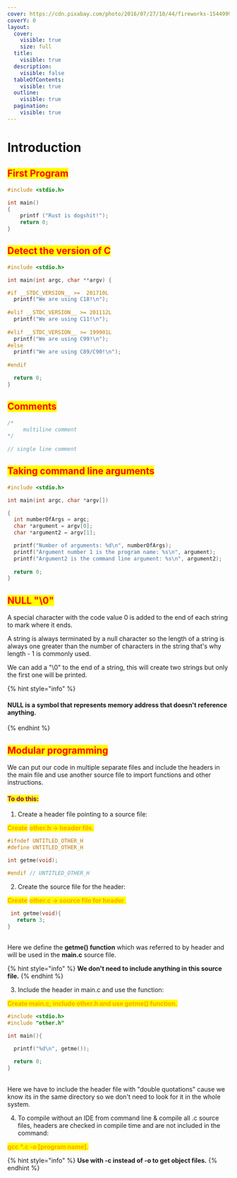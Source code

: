 ```yaml
---
cover: https://cdn.pixabay.com/photo/2016/07/27/10/44/fireworks-1544999_1280.jpg
coverY: 0
layout:
  cover:
    visible: true
    size: full
  title:
    visible: true
  description:
    visible: false
  tableOfContents:
    visible: true
  outline:
    visible: true
  pagination:
    visible: true
---
```


# Introduction

## <mark style="color:red;">First Program</mark>

```c
#include <stdio.h>

int main()
{
    printf ("Rust is dogshit!");
    return 0;
}
```

## <mark style="color:red;">Detect the version of C</mark>

```c
#include <stdio.h>

int main(int argc, char **argv) {

#if __STDC_VERSION__ >=  201710L
  printf("We are using C18!\n");
  
#elif __STDC_VERSION__ >= 201112L
  printf("We are using C11!\n");
  
#elif __STDC_VERSION__ >= 199901L
  printf("We are using C99!\n");
#else
  printf("We are using C89/C90!\n");
  
#endif

  return 0;
}
```

## <mark style="color:red;">Comments</mark>

```c
/* 
     multiline comment
*/
  
// single line comment
```

## <mark style="color:red;">Taking command line arguments</mark>

```c
#include <stdio.h>

int main(int argc, char *argv[])

{
  int numberOfArgs = argc;
  char *argument = argv[0];
  char *argument2 = argv[1];

  printf("Number of arguments: %d\n", numberOfArgs);
  printf("Argument number 1 is the program name: %s\n", argument);
  printf("Argument2 is the command line argument: %s\n", argument2);
 
  return 0;
}
```

## <mark style="color:red;">NULL "\0"</mark>

A special character with the code value 0 is added to the end of each string to mark where it ends.

A string is always terminated by a null character so the length of a string is always one greater than the number of characters in the string that's why length - 1 is commonly used.

We can add a "\0" to the end of a string, this will create two strings but only the first one will be printed.

{% hint style="info" %}
#### NULL is a symbol that represents memory address that doesn't reference anything.
{% endhint %}

## <mark style="color:red;">Modular programming</mark>

We can put our code in multiple separate files and include the headers in the main file and use another source file to import functions and other instructions.&#x20;

#### <mark style="color:purple;">To do this:</mark>

1. Create a header file pointing to a source file:&#x20;

<mark style="color:orange;">**Create**</mark> <mark style="color:orange;">**other.h → header file.**</mark>

```c
#ifndef UNTITLED_OTHER_H
#define UNTITLED_OTHER_H

int getme(void); 

#endif // UNTITLED_OTHER_H
```

2. Create the source file for the header:&#x20;

<mark style="color:orange;">**Create**</mark> <mark style="color:orange;">**other.c → source file for header**</mark><mark style="color:orange;">.</mark>

```c
 int getme(void){
   return 3;
}
```

\
Here we define the **getme() function** which was referred to by header and will be used in the **main.c** source file.

{% hint style="info" %}
**We don't need to include anything in this source file.**
{% endhint %}

3. Include the header in main.c and use the function:&#x20;

<mark style="color:orange;">**Create main.c, include other.h and use getme() function.**</mark>

```c
#include <stdio.h>
#include "other.h"

int main(){

  printf("%d\n", getme());

  return 0;
}
```

\
Here we have to include the header file with "double quotations" cause we know its in the same directory so we don't need to look for it in the whole system.&#x20;

4. To compile without an IDE from command line & compile all .c source files, headers are checked in compile time and are not included in the command:

<mark style="color:orange;">**gcc \*.c -o \[program name].**</mark>

{% hint style="info" %}
**Use with -c instead of  -o to get object files.**
{% endhint %}

